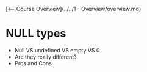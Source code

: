 [<-- Course Overview](../../1 - Overview/overview.md)
# NULL types
* Null VS undefined VS empty VS 0
* Are they really different?
* Pros and Cons